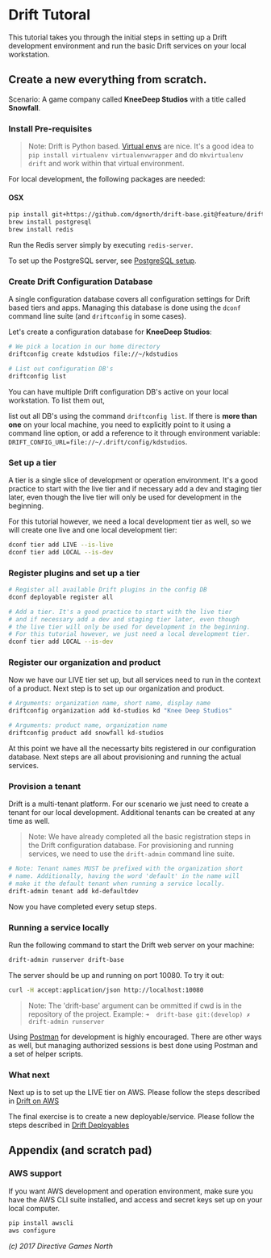 # Drift TutoralThis tutorial takes you through the initial steps in setting up a Drift development environment and run the basic Drift services on your local workstation.## Create a new everything from scratch.Scenario: A game company called **KneeDeep Studios** with a title called **Snowfall**.### Install Pre-requisites> Note: Drift is Python based. [Virtual envs](http://docs.python-guide.org/en/latest/dev/virtualenvs/) are nice. It's a good idea to `pip install virtualenv virtualenvwrapper` and do `mkvirtualenv drift` and work within that virtual environment.For local development, the following packages are needed:
#### OSX```bashpip install git+https://github.com/dgnorth/drift-base.git@feature/drift-configbrew install postgresqlbrew install redis```

Run the Redis server simply by executing `redis-server`.

To set up the PostgreSQL server, see [PostgreSQL setup](postgres-setup.md).### Create Drift Configuration DatabaseA single configuration database covers all configuration settings for Drift based tiers and apps. Managing this database is done using the `dconf` command line suite (and `driftconfig` in some cases).Let's create a configuration database for **KneeDeep Studios**:
```bash
# We pick a location in our home directory
driftconfig create kdstudios file://~/kdstudios

# List out configuration DB's
driftconfig list
```

You can have multiple Drift configuration DB's active on your local workstation. To list them out, 


list out all DB's using the command `driftconfig list`. If there is **more than one** on your local machine, you need to explicitly point to it using a command line option, or add a reference to it through environment variable: `DRIFT_CONFIG_URL=file://~/.drift/config/kdstudios`.

### Set up a tier
A tier is a single slice of development or operation environment. It's a good practice to start with the live tier and if necessary add a dev and staging tier later, even though the live tier will only be used for development in the beginning.

For this tutorial however, we need a local development tier as well, so we will create one live and one local development tier:

```bash
dconf tier add LIVE --is-live
dconf tier add LOCAL --is-dev
```




### Register plugins and set up a tier

```bash
# Register all available Drift plugins in the config DB
dconf deployable register all# Add a tier. It's a good practice to start with the live tier
# and if necessary add a dev and staging tier later, even though
# the live tier will only be used for development in the beginning.
# For this tutorial however, we just need a local development tier.dconf tier add LOCAL --is-dev
```


### Register our organization and product
Now we have our LIVE tier set up, but all services need to run in the context of a product. Next step is to set up our organization and product.

```bash
# Arguments: organization name, short name, display namedriftconfig organization add kd-studios kd "Knee Deep Studios"# Arguments: product name, organization namedriftconfig product add snowfall kd-studios```At this point we have all the necessarty bits registered in our configuration database. Next steps are all about provisioning and running the actual services.

### Provision a tenant
Drift is a multi-tenant platform. For our scenario we just need to create a tenant for our local development. Additional tenants can be created at any time as well.

> Note: We have already completed all the basic registration steps in the Drift configuration database. For provisioning and running services, we need to use the `drift-admin` command line suite.

```bash
# Note: Tenant names MUST be prefixed with the organization short
# name. Additionally, having the word 'default' in the name will
# make it the default tenant when running a service locally.
drift-admin tenant add kd-defaultdev
```
Now you have completed every setup steps.### Running a service locallyRun the following command to start the Drift web server on your machine:

```bash
drift-admin runserver drift-base
```

The server should be up and running on port 10080. To try it out:
```bash
curl -H accept:application/json http://localhost:10080
```

> Note: The 'drift-base' argument can be ommitted if cwd is in the repository of the project. Example: `➜  drift-base git:(develop) ✗ drift-admin runserver`

Using [Postman](https://www.getpostman.com/) for development is highly encouraged. There are other ways as well, but managing authorized sessions is best done using Postman and a set of helper scripts.

### What next
Next up is to set up the LIVE tier on AWS. Please follow the steps described in [Drift on AWS](drift-on-aws.md)

The final exercise is to create a new deployable/service. Please follow the steps described in [Drift Deployables](drift-deployables.md)


## Appendix (and scratch pad)

### AWS support
If you want AWS development and operation environment, make sure you have the AWS CLI suite installed, and access and secret keys set up on your local computer.

```bash
pip install awscli
aws configure

```


*(c) 2017 Directive Games North*